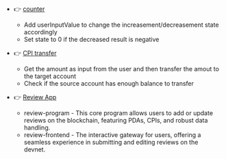 <!-- markdownlint-disable -->

- 👉 [counter](counter/src/lib.rs)

  - Add userInputValue to change the increasement/decreasement state accordingly
  - Set state to 0 if the decreased result is negative

- 👉 [CPI transfer](CPI-transfer/)

  - Get the amount as input from the user and then transfer the amout to the target account
  - Check if the source account has enough balance to transfer

- 👉 [Review App](review-app/)

  - review-program - This core program allows users to add or update reviews on the blockchain, featuring PDAs, CPIs, and robust data handling.
  - review-frontend - The interactive gateway for users, offering a seamless experience in submitting and editing reviews on the devnet.
